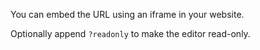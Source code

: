 You can embed the URL using an iframe in your website.

Optionally append `?readonly` to make the editor read-only.
